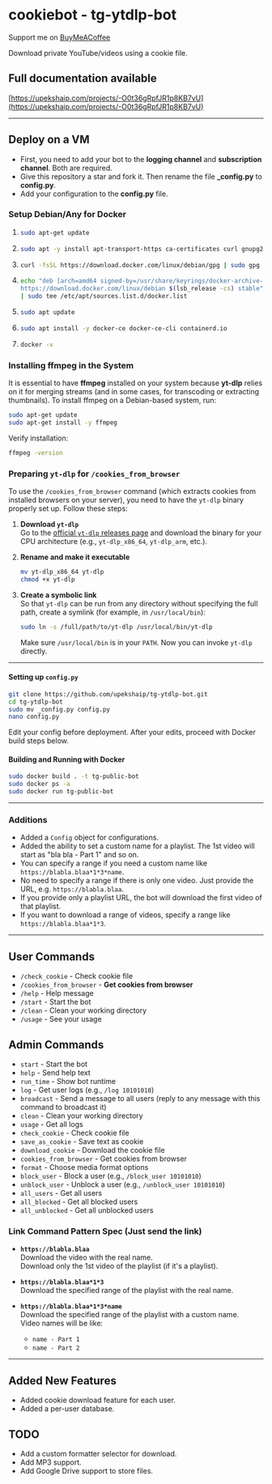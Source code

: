 # cookiebot - tg-ytdlp-bot

Support me on [BuyMeACoffee](https://buymeacoffee.com/upekshaip)

Download private YouTube/videos using a cookie file.

## Full documentation available
[https://upekshaip.com/projects/-O0t36gRpfJR1p8KB7vU](https://upekshaip.com/projects/-O0t36gRpfJR1p8KB7vU)

---

## Deploy on a VM

- First, you need to add your bot to the **logging channel** and **subscription channel**. Both are required.
- Give this repository a star and fork it. Then rename the file **_config.py** to **config.py**.
- Add your configuration to the **config.py** file.

### Setup Debian/Any for Docker

1. ```sh
   sudo apt-get update
   ```
2. ```sh
   sudo apt -y install apt-transport-https ca-certificates curl gnupg2 software-properties-common
   ```
3. ```sh
   curl -fsSL https://download.docker.com/linux/debian/gpg | sudo gpg --dearmor -o /usr/share/keyrings/docker-archive-keyring.gpg
   ```
4. ```sh
   echo "deb [arch=amd64 signed-by=/usr/share/keyrings/docker-archive-keyring.gpg] \
   https://download.docker.com/linux/debian $(lsb_release -cs) stable" \
   | sudo tee /etc/apt/sources.list.d/docker.list
   ```
5. ```sh
   sudo apt update
   ```
6. ```sh
   sudo apt install -y docker-ce docker-ce-cli containerd.io
   ```
7. ```sh
   docker -v
   ```

### Installing ffmpeg in the System

It is essential to have **ffmpeg** installed on your system because **yt-dlp** relies on it for merging streams (and in some cases, for transcoding or extracting thumbnails). To install ffmpeg on a Debian-based system, run:

```sh
sudo apt-get update
sudo apt-get install -y ffmpeg
```

Verify installation:
```sh
ffmpeg -version
```

### Preparing `yt-dlp` for `/cookies_from_browser`

To use the `/cookies_from_browser` command (which extracts cookies from installed browsers on your server), you need to have the `yt-dlp` binary properly set up. Follow these steps:

1. **Download `yt-dlp`**  
   Go to the [official `yt-dlp` releases page](https://github.com/yt-dlp/yt-dlp/releases) and download the binary for your CPU architecture (e.g., `yt-dlp_x86_64`, `yt-dlp_arm`, etc.).

2. **Rename and make it executable**  
   ```bash
   mv yt-dlp_x86_64 yt-dlp
   chmod +x yt-dlp
   ```

3. **Create a symbolic link**  
   So that `yt-dlp` can be run from any directory without specifying the full path, create a symlink (for example, in `/usr/local/bin`):
   ```bash
   sudo ln -s /full/path/to/yt-dlp /usr/local/bin/yt-dlp
   ```
   Make sure `/usr/local/bin` is in your `PATH`. Now you can invoke `yt-dlp` directly.

---

#### Setting up `config.py`

```sh
git clone https://github.com/upekshaip/tg-ytdlp-bot.git
cd tg-ytdlp-bot
sudo mv _config.py config.py
nano config.py
```
Edit your config before deployment. After your edits, proceed with Docker build steps below.

#### Building and Running with Docker

```sh
sudo docker build . -t tg-public-bot
sudo docker ps -a
sudo docker run tg-public-bot
```

---

### Additions

- Added a `Config` object for configurations.
- Added the ability to set a custom name for a playlist. The 1st video will start as "bla bla - Part 1" and so on.  
- You can specify a range if you need a custom name like `https://blabla.blaa*1*3*name`.
- No need to specify a range if there is only one video. Just provide the URL, e.g. `https://blabla.blaa`.
- If you provide only a playlist URL, the bot will download the first video of that playlist.
- If you want to download a range of videos, specify a range like `https://blabla.blaa*1*3`.

---

## User Commands

- `/check_cookie` - Check cookie file
- `/cookies_from_browser` - **Get cookies from browser**  
- `/help` - Help message
- `/start` - Start the bot
- `/clean` - Clean your working directory
- `/usage` - See your usage

## Admin Commands

- `start` - Start the bot
- `help` - Send help text
- `run_time` - Show bot runtime
- `log` - Get user logs (e.g., `/log 10101010`)
- `broadcast` - Send a message to all users (reply to any message with this command to broadcast it)
- `clean` - Clean your working directory
- `usage` - Get all logs
- `check_cookie` - Check cookie file
- `save_as_cookie` - Save text as cookie
- `download_cookie` - Download the cookie file
- `cookies_from_browser` - Get cookies from browser
- `format` - Choose media format options
- `block_user` - Block a user (e.g., `/block_user 10101010`)
- `unblock_user` - Unblock a user (e.g., `/unblock_user 10101010`)
- `all_users` - Get all users
- `all_blocked` - Get all blocked users
- `all_unblocked` - Get all unblocked users

### Link Command Pattern Spec (Just send the link)

- **`https://blabla.blaa`**  
  Download the video with the real name.  
  Download only the 1st video of the playlist (if it's a playlist).

- **`https://blabla.blaa*1*3`**  
  Download the specified range of the playlist with the real name.

- **`https://blabla.blaa*1*3*name`**  
  Download the specified range of the playlist with a custom name.  
  Video names will be like:
  - `name - Part 1`
  - `name - Part 2`

---

## Added New Features

- Added cookie download feature for each user.
- Added a per-user database.

## TODO

- Add a custom formatter selector for download.
- Add MP3 support.
- Add Google Drive support to store files.

